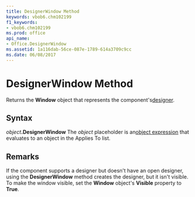 ```yaml
---
title: DesignerWindow Method
keywords: vbob6.chm102199
f1_keywords:
- vbob6.chm102199
ms.prod: office
api_name:
- Office.DesignerWindow
ms.assetid: 1a116dab-56ce-087e-1789-614a3709c9cc
ms.date: 06/08/2017
---
```



# DesignerWindow Method



Returns the  **Window** object that represents the component's[designer](../../Glossary/vbe-glossary.md#designer).

## Syntax

_object_**.DesignerWindow**
The  _object_ placeholder is an[object expression](../../Glossary/vbe-glossary.md#object-expression) that evaluates to an object in the Applies To list.

## Remarks

If the component supports a designer but doesn't have an open designer, using the  **DesignerWindow** method creates the designer, but it isn't visible. To make the window visible, set the **Window** object's **Visible** property to **True**.

